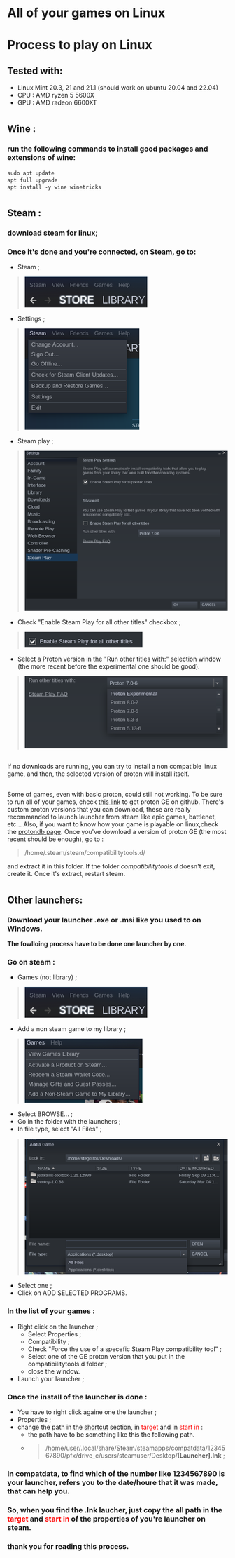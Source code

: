# All of your games on Linux

# Process to play on Linux
## Tested with:
* Linux Mint 20.3, 21 and 21.1 (should work on ubuntu 20.04 and 22.04)
* CPU : AMD ryzen 5 5600X
* GPU : AMD radeon 6600XT
#
## Wine :
### run the following commands to install good packages and extensions of wine: 
```
sudo apt update 
apt full upgrade
apt install -y wine winetricks
```
#
## Steam :
### download steam for linux;
### Once it's done and you're connected, on Steam, go to:
* Steam ;
>  ![Text alternatif](./pictures/steam.png)
* Settings ;
>  ![Text alternatif](./pictures/steamsettings.png)
* Steam play ;
>  ![Text alternatif](./pictures/steamplay.png)
* Check "Enable Steam Play for all other titles" checkbox ;
>  ![Text alternatif](./pictures/enableproton.png)
* Select a Proton version in the "Run other titles with:" selection window (the more recent before the experimental one should be good).
>  ![Text alternatif](./pictures/selectprotonversion.png)
##
If no downloads are running, you can try to install a non compatible linux game, and then, the selected version of proton will install itself.
##
Some of games, even with basic proton, could still not working. To be sure to run all of your games, check [this link](https://github.com/GloriousEggroll/proton-ge-custom/releases) to get proton GE on github.
There's custom proton versions that you can download, these are really recommanded to launch launcher from steam like epic games, battlenet, etc...
Also, if you want to know how your game is playable on linux,check the [protondb page](https://www.protondb.com/).
Once you've download a version of proton GE (the most recent should be enough), go to :
>/home/.steam/steam/compatibilitytools.d/

and extract it in this folder. If the folder *compatibilitytools.d* doesn't exit, create it.
Once it's extract, restart steam.
#
## Other launchers:
### Download your launcher .exe or .msi like you used to on Windows.
**The fowlloing process have to be done one launcher by one.**
### Go on steam :
* Games (not library) ;
>  ![Text alternatif](./pictures/steam.png)
* Add a non steam game to my library ;
>  ![Text alternatif](./pictures/non-steam-game.png)
* Select BROWSE... ;
* Go in the folder with the launchers ;
* In file type, select "All Files" ;
>  ![Text alternatif](./pictures/AllFiles.png)
* Select one ;
* Click on ADD SELECTED PROGRAMS.
### In the list of your games :
* Right click on the launcher ;
  * Select Properties ;
  * Compatibility ;
  * Check "Force the use of a specefic Steam Play compatibility tool" ;
  * Select one of the GE proton version that you put in the compatibilitytools.d folder ;
  * close the window.
* Launch your launcher ;
### Once the install of the launcher is done :
* You have to right click againe one the launcher ;
* Properties ;
* change the path in the <u>shortcut</u> section, in <span style="color:red">target</span> and in <span style="color:red">start in</span> :
  * the path have to be something like this the following path.
  * >/home/user/.local/share/Steam/steamapps/compatdata/1234567890/pfx/drive_c/users/steamuser/Desktop/**[Launcher].lnk** ;
### In compatdata, to find which of the number like 1234567890 is your launcher, refers you to the date/houre that it was made, that can help you.
### So, when you find the .lnk laucher, just copy the all path in the <span style="color:red">target</span> and <span style="color:red">start in</span> of the properties of you're launcher on steam.

### thank you for reading this process.
